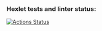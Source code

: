 ### Hexlet tests and linter status:
[![Actions Status](https://github.com/Fominochek/data-analytics-project-96/actions/workflows/hexlet-check.yml/badge.svg)](https://github.com/Fominochek/data-analytics-project-96/actions)